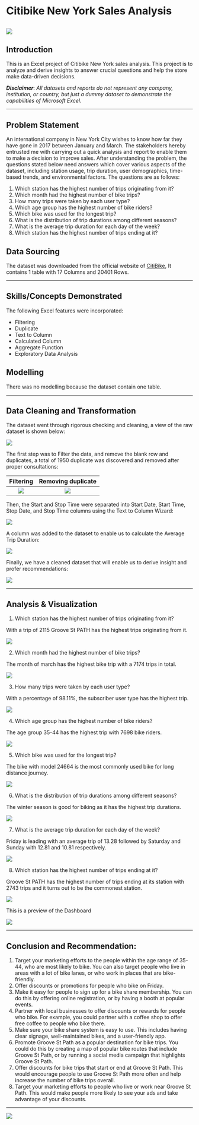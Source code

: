 # Citibike New York Sales Analysis

![](Header.jpg)
---

## Introduction

This is an Excel project of Citibike New York sales analysis. 
This project is to analyze and derive insights to answer crucial questions and help the store make data-driven decisions.

**_Disclaimer_**: _All datasets and reports do not represent any company, institution, or country, but just a dummy dataset to demonstrate the capabilities of Microsoft Excel._

---

## Problem Statement

An international company in New York City wishes to know how far they have gone in 2017 between January and March. The stakeholders hereby entrusted me with carrying out a quick analysis and report to enable them to make a decision to improve sales. After understanding the problem, the questions stated below need answers which cover various aspects of the dataset, including station usage, trip duration, user demographics, time-based trends, and environmental factors. The questions are as follows:

1. Which station has the highest number of trips originating from it?
2. Which month had the highest number of bike trips?
3. How many trips were taken by each user type?
4. Which age group has the highest number of bike riders?
5. Which bike was used for the longest trip?
6. What is the distribution of trip durations among different seasons?
7. What is the average trip duration for each day of the week?
8. Which station has the highest number of trips ending at it?

## Data Sourcing

The dataset was downloaded from the official website of [CitiBike](https://citibikenyc.com/homepage),
It contains 1 table with 17 Columns and 20401 Rows.

---

## Skills/Concepts Demonstrated

The following Excel features were incorporated:
- Filtering
- Duplicate
- Text to Column
- Calculated Column
- Aggregate Function
- Exploratory Data Analysis

## Modelling

There was no modelling because the dataset contain one table.

---

## Data Cleaning and Transformation

The dataset went through rigorous checking and cleaning, a view of the raw dataset is shown below:

![](RawData.jpg)

The first step was to Filter the data, and remove the blank row and duplicates, a total of 1950 duplicate was discovered and removed after proper consultations:

Filtering                               | Removing duplicate
:--------------------------------------:|:----------------------------------:
![](Filter.jpg)                         |   ![](RemovingDuplicates.jpg)

Then, the Start and Stop Time were separated into Start Date, Start Time, Stop Date, and Stop Time columns using the Text to Column Wizard:

![](SplittingColumn.jpg)

A column was added to the dataset to enable us to calculate the Average Trip Duration:

![](AverageTripDurationColumn.jpg)

Finally, we have a cleaned dataset that will enable us to derive insight and profer recommendations:

![](CleanedData.jpg)

---

## Analysis & Visualization

1. Which station has the highest number of trips originating from it?

With a trip of 2115 Groove St PATH has the highest trips originating from it. 

![](Top_10_Start_Station.jpg)

2. Which month had the highest number of bike trips?

The month of march has the highest bike trip with a 7174 trips in total.

![](Month.jpg)

3. How many trips were taken by each user type?

With a percentage of 98.11%, the subscriber user type has the highest trip. 

![](UserType.jpg)

4. Which age group has the highest number of bike riders?

The age group 35-44 has the highest trip with 7698 bike riders.

![](AgeGroup.jpg)

5. Which bike was used for the longest trip?

The bike with model 24664 is the most commonly used bike for long distance journey.

![](BikeModels.jpg)

6. What is the distribution of trip durations among different seasons?

The winter season is good for biking as it has the highest trip durations.

![](Trip_Duration_in_Season.jpg)

7. What is the average trip duration for each day of the week?

Friday is leading with an average trip of 13.28 followed by Saturday and Sunday with 12.81 and 10.81 respectively. 

![](Avearage_Trip_Duration_of_each_Day_of_the_Week.jpg)

8. Which station has the highest number of trips ending at it?

Groove St PATH has the highest number of trips ending at its station with 2743 trips and it turns out to be the commonest station.

![](Top_10_Most_End_Station.jpg)

This is a preview of the Dashboard

![](DashBoard.jpg)

---

## Conclusion and Recommendation:

1. Target your marketing efforts to the people within the age range of 35-44, who are most likely to bike. You can also target people who live in areas with a lot of bike lanes, or who work in places that are bike-friendly.
2. Offer discounts or promotions for people who bike on Friday. 
3. Make it easy for people to sign up for a bike share membership. You can do this by offering online registration, or by having a booth at popular events.
4. Partner with local businesses to offer discounts or rewards for people who bike. For example, you could partner with a coffee shop to offer free coffee to people who bike there.
5. Make sure your bike share system is easy to use. This includes having clear signage, well-maintained bikes, and a user-friendly app.
6. Promote Groove St Path as a popular destination for bike trips. You could do this by creating a map of popular bike routes that include Groove St Path, or by running a social media campaign that highlights Groove St Path.
7. Offer discounts for bike trips that start or end at Groove St Path. This would encourage people to use Groove St Path more often and help increase the number of bike trips overall.
8. Target your marketing efforts to people who live or work near Groove St Path. This would make people more likely to see your ads and take advantage of your discounts.

---

![](ThankYou)
